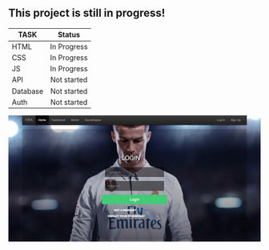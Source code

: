 ## This project is still in progress!

| TASK          | Status        |
| ------------- |:-------------:|
| HTML  | In Progress   |
| CSS   | In Progress   |
| JS    | In Progress   |
| API   | Not started   |
| Database  | Not started   |
| Auth  |   Not started   |
![Alt text](/serverlessWebsite/images/dashSample1.jpg?raw=true "Sample")